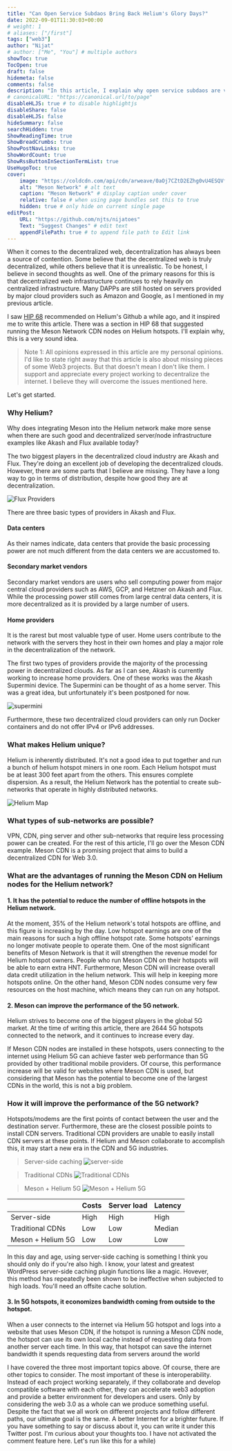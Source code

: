 ```yaml
---
title: "Can Open Service Subdaos Bring Back Helium's Glory Days?"
date: 2022-09-01T11:30:03+00:00
# weight: 1
# aliases: ["/first"]
tags: ["web3"]
author: "Nijat"
# author: ["Me", "You"] # multiple authors
showToc: true
TocOpen: true
draft: false
hidemeta: false
comments: false
description: "In this article, I explain why open service subdaos are very sound idea"
# canonicalURL: "https://canonical.url/to/page"
disableHLJS: true # to disable highlightjs
disableShare: false
disableHLJS: false
hideSummary: false
searchHidden: true
ShowReadingTime: true
ShowBreadCrumbs: true
ShowPostNavLinks: true
ShowWordCount: true
ShowRssButtonInSectionTermList: true
UseHugoToc: true
cover:
    image: "https://coldcdn.com/api/cdn/arweave/0aOj7CZtD2EZhg0vU4ESQVfNCaBu9pJaM9MKrOOdfug" # image path/url
    alt: "Meson Network" # alt text
    caption: "Meson Network" # display caption under cover
    relative: false # when using page bundles set this to true
    hidden: true # only hide on current single page
editPost:
    URL: "https://github.com/njts/nijatoes"
    Text: "Suggest Changes" # edit text
    appendFilePath: true # to append file path to Edit link
---
```

When it comes to the decentralized web, decentralization has always been a source of contention. Some believe that the decentralized web is truly decentralized, while others believe that it is unrealistic. To be honest, I believe in second thoughts as well. One of the primary reasons for this is that decentralized web infrastructure continues to rely heavily on centralized infrastructure. Many DAPPs are still hosted on servers provided by major cloud providers such as Amazon and Google, as I mentioned in my previous article.

I saw [HIP 68](https://github.com/helium/HIP/blob/main/0068-open-service-subdao.md) recommended on Helium's Github a while ago, and it inspired me to write this article. There was a section in HIP 68 that suggested running the Meson Network CDN nodes on Helium hotspots. I'll explain why, this is a very sound idea.

> Note 1: All opinions expressed in this article are my personal opinions. I'd like to state right away that this article is also about missing pieces of some Web3 projects. But that doesn't mean I don't like them. I support and appreciate every project working to decentralize the internet. I believe they will overcome the issues mentioned here.

Let's get started.


### Why Helium?

Why does integrating Meson into the Helium network make more sense when there are such good and decentralized server/node infrastructure examples like Akash and Flux available today?

The two biggest players in the decentralized cloud industry are Akash and Flux. They're doing an excellent job of developing the decentralized clouds. However, there are some parts that I believe are missing. They have a long way to go in terms of distribution, despite how good they are at decentralization.

![Flux Providers](https://coldcdn.com/api/cdn/arweave/V3a0IakWGD4KP99Hlw4gkLDPAPYZHFtOz657pzwIfQ0)

There are three basic types of providers in Akash and Flux.

#### Data centers

As their names indicate, data centers that provide the basic processing power are not much different from the data centers we are accustomed to.

#### Secondary market vendors

Secondary market vendors are users who sell computing power from major central cloud providers such as AWS, GCP, and Hetzner on Akash and Flux. While the processing power still comes from large central data centers, it is more decentralized as it is provided by a large number of users.

#### Home providers

It is the rarest but most valuable type of user. Home users contribute to the network with the servers they host in their own homes and play a major role in the decentralization of the network.


The first two types of providers provide the majority of the processing power in decentralized clouds. As far as I can see, Akash is currently working to increase home providers. One of these works was the Akash Supermini device. The Supermini can be thought of as a home server. This was a great idea, but unfortunately it's been postponed for now.

![supermini](https://coldcdn.com/api/cdn/arweave/KdQzWWedu0p4cH4O1VGAukuwZtAnqqaok1rhQRX0w6w)

Furthermore, these two decentralized cloud providers can only run Docker containers and do not offer IPv4 or IPv6 addresses.


### What makes Helium unique?

Helium is inherently distributed. It's not a good idea to put together and run a bunch of helium hotspot miners in one room. Each Helium hotspot must be at least 300 feet apart from the others. This ensures complete dispersion. As a result, the Helium Network has the potential to create sub-networks that operate in highly distributed networks.

![Helium Map](https://coldcdn.com/api/cdn/arweave/vMFvy3_22EzL32Z302v_DbP217KGBVEAM72J9eXbhis)

### What types of sub-networks are possible?

VPN, CDN, ping server and other sub-networks that require less processing power can be created.
For the rest of this article, I'll go over the Meson CDN example. Meson CDN is a promising project that aims to build a decentralized CDN for Web 3.0.


### What are the advantages of running the Meson CDN on Helium nodes for the Helium network?

#### 1. It has the potential to reduce the number of offline hotspots in the Helium network.

At the moment, 35% of the Helium network's total hotspots are offline, and this figure is increasing by the day. Low hotspot earnings are one of the main reasons for such a high offline hotspot rate. Some hotspots' earnings no longer motivate people to operate them. One of the most significant benefits of Meson Network is that it will strengthen the revenue model for Helium hotspot owners. People who run Meson CDN on their hotspots will be able to earn extra HNT. Furthermore, Meson CDN will increase overall data credit utilization in the helium network. This will help in keeping more hotspots online. On the other hand, Meson CDN nodes consume very few resources on the host machine, which means they can run on any hotspot.

#### 2. Meson can improve the performance of the 5G network.

Helium strives to become one of the biggest players in the global 5G market. At the time of writing this article, there are 2644 5G hotspots connected to the network, and it continues to increase every day.

If Meson CDN nodes are installed in these hotspots, users connecting to the internet using Helium 5G can achieve faster web performance than 5G provided by other traditional mobile providers. Of course, this performance increase will be valid for websites where Meson CDN is used, but considering that Meson has the potential to become one of the largest CDNs in the world, this is not a big problem.

### How it will improve the performance of the 5G network? 

Hotspots/modems are the first points of contact between the user and the destination server. Furthermore, these are the closest possible points to install CDN servers. Traditional CDN providers are unable to easily install CDN servers at these points. If Helium and Meson collaborate to accomplish this, it may start a new era in the CDN and 5G industries.

> Server-side caching
![server-side](https://coldcdn.com/api/cdn/arweave/FYXK1fY7Q93luZl-5kc0zejF_e3RvyOnolMiXNcXVWc)

> Traditional CDNs
![Traditional CDNs](https://coldcdn.com/api/cdn/arweave/--szbvIcV355La5VsGB3otzYmTygbhKyXYERPbHRP04)

> Meson + Helium 5G
![Meson + Helium 5G](https://coldcdn.com/api/cdn/arweave/0aOj7CZtD2EZhg0vU4ESQVfNCaBu9pJaM9MKrOOdfug)


|                   | Costs | Server load | Latency |
|-------------------|-------|-------------|---------|
| Server-side      | High  | High        | High    |
| Traditional CDNs  | Low   | Low         | Median  |
| Meson + Helium 5G | Low   | Low         | Low     |

In this day and age, using server-side caching is something I think you should only do if you're also high. I know, your latest and greatest WordPress server-side caching plugin functions like a magic.
Hovever, this method has repeatedly been shown to be ineffective when subjected to high loads. You'll need an offsite cache solution. 


#### 3. In 5G hotspots, it economizes bandwidth coming from outside to the hotspot.

When a user connects to the internet via Helium 5G hotspot and logs into a website that uses Meson CDN, if the hotspot is running a Meson CDN node, the hotspot can use its own local cache instead of requesting data from another server each time. In this way, that hotspot can save the internet bandwidth it spends requesting data from servers around the world


I have covered the three most important topics above. Of course, there are other topics to consider.  The most important of these is interoperability.  Instead of each project working separately, if they collaborate and develop compatible software with each other, they can accelerate web3 adoption and provide a better environment for developers and users. Only by considering the web 3.0 as a whole can we produce something useful. Despite the fact that we all work on different projects and follow different paths, our ultimate goal is the same. A better Internet for a brighter future.
If you have something to say or discuss about it, you can write it under this Twitter post. I'm curious about your thoughts too. I have not activated the comment feature here. Let's run like this for a while)
